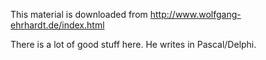 
This material is downloaded from http://www.wolfgang-ehrhardt.de/index.html

There is a lot of good stuff here. He writes in Pascal/Delphi.
